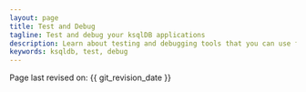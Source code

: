 ```yaml
---
layout: page
title: Test and Debug
tagline: Test and debug your ksqlDB applications
description: Learn about testing and debugging tools that you can use for your ksqlDB applications. 
keywords: ksqldb, test, debug
---
```


Page last revised on: {{ git_revision_date }}